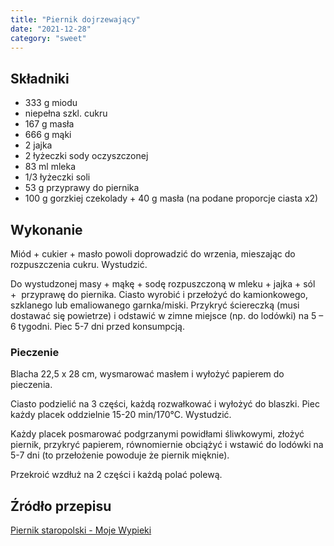 ```yaml
---
title: "Piernik dojrzewający"
date: "2021-12-28"
category: "sweet"
---
```


## Składniki

- 333 g miodu
- niepełna szkl. cukru
- 167 g masła
- 666 g mąki
- 2 jajka
- 2 łyżeczki sody oczyszczonej
- 83 ml mleka
- 1/3 łyżeczki soli
- 53 g przyprawy do piernika
- 100 g gorzkiej czekolady + 40 g masła (na podane proporcje ciasta x2)

## Wykonanie

Miód + cukier + masło powoli doprowadzić do wrzenia, mieszając do rozpuszczenia cukru. Wystudzić.

Do wystudzonej masy + mąkę + sodę rozpuszczoną w mleku + jajka + sól +  przyprawę do piernika. Ciasto wyrobić i przełożyć do kamionkowego, szklanego lub emaliowanego garnka/miski. Przykryć ściereczką (musi dostawać się powietrze) i odstawić w zimne miejsce (np. do lodówki) na 5 – 6 tygodni. Piec 5-7 dni przed konsumpcją.

### Pieczenie

Blacha 22,5 x 28 cm, wysmarować masłem i wyłożyć papierem do pieczenia.

Ciasto podzielić na 3 części, każdą rozwałkować i wyłożyć do blaszki. Piec każdy placek oddzielnie 15-20 min/170°C. Wystudzić.

Każdy placek posmarować podgrzanymi powidłami śliwkowymi, złożyć piernik, przykryć papierem, równomiernie obciążyć i wstawić do lodówki na 5-7 dni (to przełożenie powoduje że piernik mięknie).

Przekroić wzdłuż na 2 części i każdą polać polewą.

## Źródło przepisu

[Piernik staropolski - Moje Wypieki](https://mojewypieki.com/przepis/piernik-staropolski)
